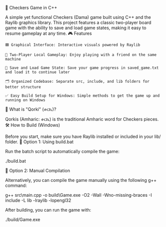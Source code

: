 🧩 Checkers Game in C++

A simple yet functional Checkers (Dama) game built using C++ and the Raylib graphics library. This project features a classic two-player board game with the ability to save and load game states, making it easy to resume gameplay at any time.
🎮 Features

    🟦 Graphical Interface: Interactive visuals powered by Raylib

    👫 Two-Player Local Gameplay: Enjoy playing with a friend on the same machine

    💾 Save and Load Game State: Save your game progress in saved_game.txt and load it to continue later

    🗂️ Organized Codebase: Separate src, include, and lib folders for better structure

    ✅ Easy Build Setup for Windows: Simple methods to get the game up and running on Windows

🧩 What is "Qorki" (ቆርኪ)?

Qorkis (Amharic: ቆርኪ) is the traditional Amharic word for Checkers pieces.
🛠️ How to Build (Windows)

Before you start, make sure you have Raylib installed or included in your lib/ folder.
🔹 Option 1: Using build.bat

Run the batch script to automatically compile the game:

./build.bat

🔹 Option 2: Manual Compilation

Alternatively, you can compile the game manually using the following g++ command:

g++ src\main.cpp -o build\Game.exe -O2 -Wall -Wno-missing-braces -I include -L lib -lraylib -lopengl32

After building, you can run the game with:

./build/Game.exe
